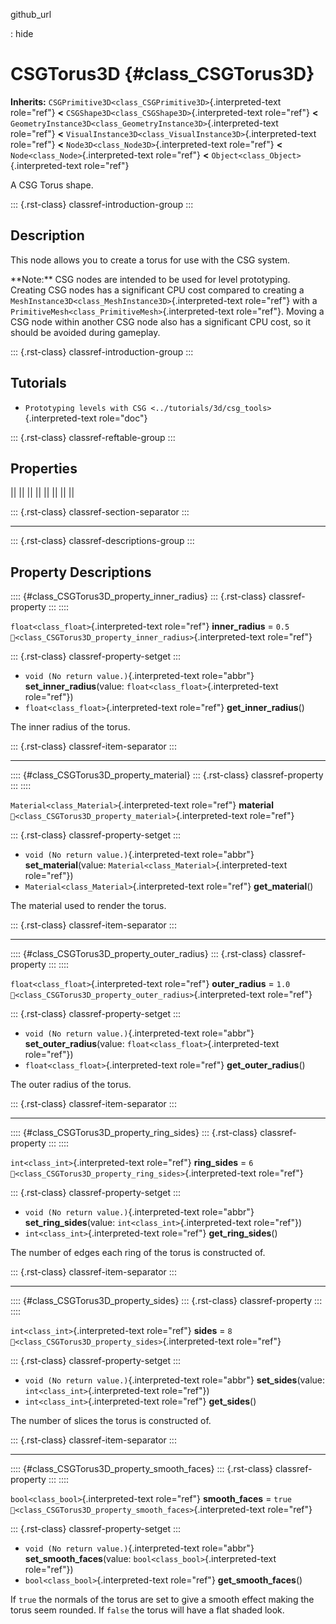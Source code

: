 github_url

:   hide

# CSGTorus3D {#class_CSGTorus3D}

**Inherits:** `CSGPrimitive3D<class_CSGPrimitive3D>`{.interpreted-text
role="ref"} **\<** `CSGShape3D<class_CSGShape3D>`{.interpreted-text
role="ref"} **\<**
`GeometryInstance3D<class_GeometryInstance3D>`{.interpreted-text
role="ref"} **\<**
`VisualInstance3D<class_VisualInstance3D>`{.interpreted-text role="ref"}
**\<** `Node3D<class_Node3D>`{.interpreted-text role="ref"} **\<**
`Node<class_Node>`{.interpreted-text role="ref"} **\<**
`Object<class_Object>`{.interpreted-text role="ref"}

A CSG Torus shape.

::: {.rst-class}
classref-introduction-group
:::

## Description

This node allows you to create a torus for use with the CSG system.

\*\*Note:\*\* CSG nodes are intended to be used for level prototyping.
Creating CSG nodes has a significant CPU cost compared to creating a
`MeshInstance3D<class_MeshInstance3D>`{.interpreted-text role="ref"}
with a `PrimitiveMesh<class_PrimitiveMesh>`{.interpreted-text
role="ref"}. Moving a CSG node within another CSG node also has a
significant CPU cost, so it should be avoided during gameplay.

::: {.rst-class}
classref-introduction-group
:::

## Tutorials

- `Prototyping levels with CSG <../tutorials/3d/csg_tools>`{.interpreted-text
  role="doc"}

::: {.rst-class}
classref-reftable-group
:::

## Properties

||
||
||
||
||
||
||
||

::: {.rst-class}
classref-section-separator
:::

------------------------------------------------------------------------

::: {.rst-class}
classref-descriptions-group
:::

## Property Descriptions

:::: {#class_CSGTorus3D_property_inner_radius}
::: {.rst-class}
classref-property
:::
::::

`float<class_float>`{.interpreted-text role="ref"} **inner_radius** =
`0.5` `🔗<class_CSGTorus3D_property_inner_radius>`{.interpreted-text
role="ref"}

::: {.rst-class}
classref-property-setget
:::

- `void (No return value.)`{.interpreted-text role="abbr"}
  **set_inner_radius**(value: `float<class_float>`{.interpreted-text
  role="ref"})
- `float<class_float>`{.interpreted-text role="ref"}
  **get_inner_radius**()

The inner radius of the torus.

::: {.rst-class}
classref-item-separator
:::

------------------------------------------------------------------------

:::: {#class_CSGTorus3D_property_material}
::: {.rst-class}
classref-property
:::
::::

`Material<class_Material>`{.interpreted-text role="ref"} **material**
`🔗<class_CSGTorus3D_property_material>`{.interpreted-text role="ref"}

::: {.rst-class}
classref-property-setget
:::

- `void (No return value.)`{.interpreted-text role="abbr"}
  **set_material**(value: `Material<class_Material>`{.interpreted-text
  role="ref"})
- `Material<class_Material>`{.interpreted-text role="ref"}
  **get_material**()

The material used to render the torus.

::: {.rst-class}
classref-item-separator
:::

------------------------------------------------------------------------

:::: {#class_CSGTorus3D_property_outer_radius}
::: {.rst-class}
classref-property
:::
::::

`float<class_float>`{.interpreted-text role="ref"} **outer_radius** =
`1.0` `🔗<class_CSGTorus3D_property_outer_radius>`{.interpreted-text
role="ref"}

::: {.rst-class}
classref-property-setget
:::

- `void (No return value.)`{.interpreted-text role="abbr"}
  **set_outer_radius**(value: `float<class_float>`{.interpreted-text
  role="ref"})
- `float<class_float>`{.interpreted-text role="ref"}
  **get_outer_radius**()

The outer radius of the torus.

::: {.rst-class}
classref-item-separator
:::

------------------------------------------------------------------------

:::: {#class_CSGTorus3D_property_ring_sides}
::: {.rst-class}
classref-property
:::
::::

`int<class_int>`{.interpreted-text role="ref"} **ring_sides** = `6`
`🔗<class_CSGTorus3D_property_ring_sides>`{.interpreted-text role="ref"}

::: {.rst-class}
classref-property-setget
:::

- `void (No return value.)`{.interpreted-text role="abbr"}
  **set_ring_sides**(value: `int<class_int>`{.interpreted-text
  role="ref"})
- `int<class_int>`{.interpreted-text role="ref"} **get_ring_sides**()

The number of edges each ring of the torus is constructed of.

::: {.rst-class}
classref-item-separator
:::

------------------------------------------------------------------------

:::: {#class_CSGTorus3D_property_sides}
::: {.rst-class}
classref-property
:::
::::

`int<class_int>`{.interpreted-text role="ref"} **sides** = `8`
`🔗<class_CSGTorus3D_property_sides>`{.interpreted-text role="ref"}

::: {.rst-class}
classref-property-setget
:::

- `void (No return value.)`{.interpreted-text role="abbr"}
  **set_sides**(value: `int<class_int>`{.interpreted-text role="ref"})
- `int<class_int>`{.interpreted-text role="ref"} **get_sides**()

The number of slices the torus is constructed of.

::: {.rst-class}
classref-item-separator
:::

------------------------------------------------------------------------

:::: {#class_CSGTorus3D_property_smooth_faces}
::: {.rst-class}
classref-property
:::
::::

`bool<class_bool>`{.interpreted-text role="ref"} **smooth_faces** =
`true` `🔗<class_CSGTorus3D_property_smooth_faces>`{.interpreted-text
role="ref"}

::: {.rst-class}
classref-property-setget
:::

- `void (No return value.)`{.interpreted-text role="abbr"}
  **set_smooth_faces**(value: `bool<class_bool>`{.interpreted-text
  role="ref"})
- `bool<class_bool>`{.interpreted-text role="ref"}
  **get_smooth_faces**()

If `true` the normals of the torus are set to give a smooth effect
making the torus seem rounded. If `false` the torus will have a flat
shaded look.
